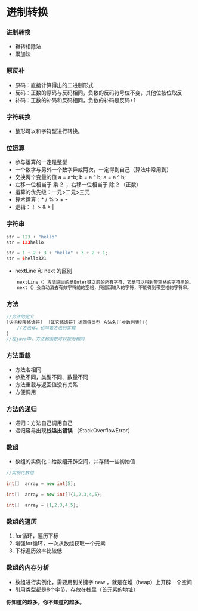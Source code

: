 ﻿# 进制转换
### 进制转换
* 辗转相除法
* 累加法
### 原反补
* 原码：直接计算得出的二进制形式
* 反码：正数的原码与反码相同，负数的反码符号位不变，其他位按位取反
* 补码：正数的补码和反码相同，负数的补码是反码+1
### 字符转换
* 整形可以和字符型进行转换。

### 位运算
* 参与运算的一定是整型
* 一个数字与另外一个数字异或两次，一定得到自己（算法中常用到）
* 交换两个变量的值    a = a^b;    b = a ^ b;    a = a ^ b;
* 左移一位相当于 乘 2  ； 右移一位相当于 除 2 （正数）
* 运算的优先级：一元>二元>三元
* 算术运算：*  /  %   >    +  -
* 逻辑：！ > &  > |

### 字符串

```java
str = 123 + "hello"
str = 123hello
```

```java
str = 1 + 2 + 3 + "hello" + 3 + 2 + 1;
str = 6hello321
```
* nextLine  和  next  的区别
```java
	nextLine（）方法返回的是Enter键之前的所有字符，它是可以得到带空格的字符串的。
	next（）会自动消去有效字符前的空格，只返回输入的字符，不能得到带空格的字符串。
```

### 方法

```java
//方法的定义
[访问权限修饰符]  [其它修饰符] 返回值类型 方法名([参数列表]){
    //方法体，也叫做方法的实现
}
//在java中，方法和函数可以视为相同
```
### 方法重载
* 方法名相同
* 参数不同，类型不同、数量不同
* 方法重载与返回值没有关系
* 方便调用
### 方法的递归
* 递归：方法自己调用自己
* 递归容易出现**栈溢出错误**  （StackOverflowError）
### 数组
* 数组的实例化：给数组开辟空间，并存储一些初始值
```java
//实例化数组

int[]  array = new int[5];

int[]  array = new int[]{1,2,3,4,5};

int[]  array = {1,2,3,4,5};
```

### 数组的遍历
1. for循环，遍历下标
2. 增强for循环，一次从数组获取一个元素
3. 下标遍历效率比较低

### 数组的内存分析
* 数组进行实例化，需要用到关键字 new ，就是在堆（heap）上开辟一个空间
* 引用类型都是8个字节，存放在栈里（首元素的地址）

**你知道的越多，你不知道的越多。**
